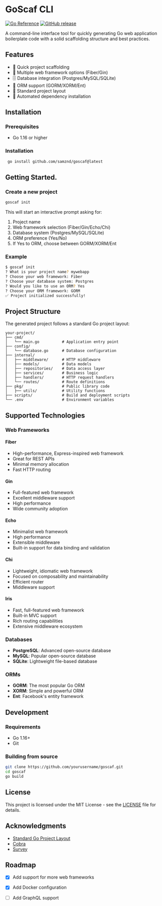 # GoScaf CLI

[![Go Reference](https://pkg.go.dev/badge/github.com/samznd/goscaf.svg)](https://pkg.go.dev/github.com/samznd/goscaf)
[![GitHub release](https://img.shields.io/github/v/release/samznd/goscaf.svg)](https://github.com/samznd/goscaf/releases)


A command-line interface tool for quickly generating Go web application boilerplate code with a solid scaffolding structure and best practices.

## Features

- 🚀 Quick project scaffolding
- 🎯 Multiple web framework options (Fiber/Gin)
- 🗄️ Database integration (Postgres/MySQL/SQLite)
- 🔧 ORM support (GORM/XORM/Ent)
- 📁 Standard project layout
- 🔄 Automated dependency installation

## Installation

### Prerequisites

- Go 1.16 or higher

### Installation
```bash
 go install github.com/samznd/goscaf@latest
 ```

## Getting Started.

### Create a new project

```bash
goscaf init
```

This will start an interactive prompt asking for:

1. Project name
2. Web framework selection (Fiber/Gin/Echo/Chi)
3. Database system (Postgres/MySQL/SQLite)
4. ORM preference (Yes/No)
5. If Yes to ORM, choose between GORM/XORM/Ent

### Example

```bash
$ goscaf init
? What is your project name? mywebapp
? Choose your web framework: Fiber
? Choose your database system: Postgres
? Would you like to use an ORM? Yes
? Choose your ORM framework: GORM
✅ Project initialized successfully!
```

## Project Structure

The generated project follows a standard Go project layout:

```
your-project/
├── cmd/
│   └── main.go          # Application entry point
├── config/
│   └── database.go      # Database configuration
├── internal/
│   ├── middleware/      # HTTP middleware
│   ├── models/          # Data models
│   ├── repositories/    # Data access layer
│   ├── services/        # Business logic
│   ├── handlers/        # HTTP request handlers
│   └── routes/          # Route definitions
├── pkg/                 # Public library code
│   ├── utils/           # Utility functions
├── scripts/             # Build and deployment scripts
└── .env                 # Environment variables
```


## Supported Technologies

### Web Frameworks

#### Fiber
- High-performance, Express-inspired web framework
- Great for REST APIs
- Minimal memory allocation
- Fast HTTP routing

#### Gin
- Full-featured web framework
- Excellent middleware support
- High performance
- Wide community adoption

#### Echo
- Minimalist web framework
- High performance
- Extensible middleware
- Built-in support for data binding and validation

#### Chi
- Lightweight, idiomatic web framework
- Focused on composability and maintainability
- Efficient router
- Middleware support

#### Iris
- Fast, full-featured web framework
- Built-in MVC support
- Rich routing capabilities
- Extensive middleware ecosystem

### Databases

- **PostgreSQL**: Advanced open-source database
- **MySQL**: Popular open-source database
- **SQLite**: Lightweight file-based database

### ORMs

- **GORM**: The most popular Go ORM
- **XORM**: Simple and powerful ORM
- **Ent**: Facebook's entity framework

## Development

### Requirements

- Go 1.16+
- Git

### Building from source

```bash
git clone https://github.com/yourusername/goscaf.git
cd goscaf
go build
```

## License

This project is licensed under the MIT License - see the [LICENSE](LICENSE) file for details.

## Acknowledgments

- [Standard Go Project Layout](https://github.com/golang-standards/project-layout)
- [Cobra](https://github.com/spf13/cobra)
- [Survey](https://github.com/AlecAivazis/survey)

## Roadmap

- [x] Add support for more web frameworks
- [x] Add Docker configuration
- [ ] Add GraphQL support

 